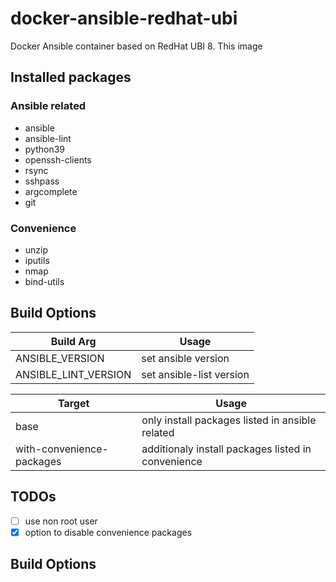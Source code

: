 # docker-ansible-redhat-ubi
Docker Ansible container based on RedHat UBI 8.
This image 

## Installed packages

### Ansible related
- ansible
- ansible-lint
- python39
- openssh-clients
- rsync
- sshpass
- argcomplete
- git

### Convenience
- unzip
- iputils
- nmap
- bind-utils

## Build Options

| Build Arg | Usage |
|-------|---------|
|ANSIBLE_VERSION | set ansible version |
|ANSIBLE_LINT_VERSION| set ansible-list version |

| Target | Usage |
|-------|---------|
| base | only install packages listed in ansible related |
| with-convenience-packages | additionaly install packages listed in convenience |


## TODOs
- [ ] use non root user
- [x] option to disable convenience packages

## Build Options
